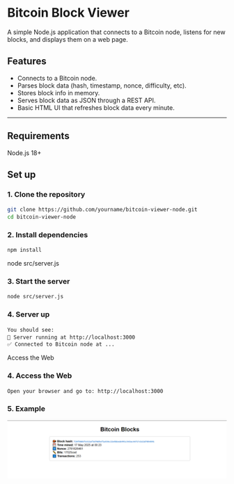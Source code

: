 # Bitcoin Block Viewer

A simple Node.js application that connects to a Bitcoin node, listens for new blocks, and displays them on a web page.

## Features

- Connects to a Bitcoin node.
- Parses block data (hash, timestamp, nonce, difficulty, etc).
- Stores block info in memory.
- Serves block data as JSON through a REST API.
- Basic HTML UI that refreshes block data every minute.

---
## Requirements
Node.js 18+

## Set up

### 1. Clone the repository

```bash
git clone https://github.com/yourname/bitcoin-viewer-node.git
cd bitcoin-viewer-node
```

### 2. Install dependencies
```bash
npm install
```
node src/server.js

### 3. Start the server
```bash
node src/server.js
```

### 4. Server up
```bash
You should see:
🚀 Server running at http://localhost:3000
✅ Connected to Bitcoin node at ...
```

Access the Web
### 4. Access the Web
```bash
Open your browser and go to: http://localhost:3000
```

### 5. Example
![Example](https://raw.githubusercontent.com/yuriiSY/Bitcoin-node-viewer/main/img/example.PNG)

